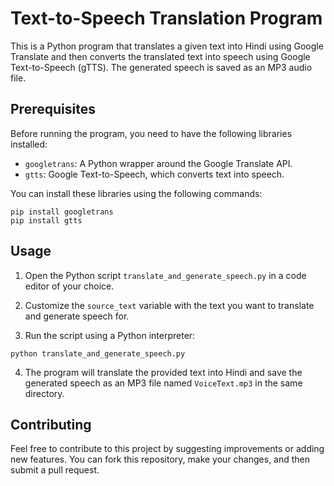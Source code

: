 # Text-to-Speech Translation Program

This is a Python program that translates a given text into Hindi using Google Translate and then converts the translated text into speech using Google Text-to-Speech (gTTS). The generated speech is saved as an MP3 audio file.

## Prerequisites

Before running the program, you need to have the following libraries installed:

- `googletrans`: A Python wrapper around the Google Translate API.
- `gtts`: Google Text-to-Speech, which converts text into speech.

You can install these libraries using the following commands:

```
pip install googletrans
pip install gtts
```

## Usage

1. Open the Python script `translate_and_generate_speech.py` in a code editor of your choice.

2. Customize the `source_text` variable with the text you want to translate and generate speech for.

3. Run the script using a Python interpreter:

```
python translate_and_generate_speech.py
```

4. The program will translate the provided text into Hindi and save the generated speech as an MP3 file named `VoiceText.mp3` in the same directory.

## Contributing

Feel free to contribute to this project by suggesting improvements or adding new features. You can fork this repository, make your changes, and then submit a pull request.